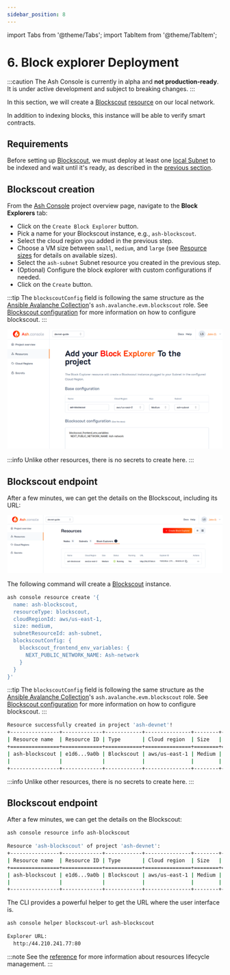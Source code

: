 ```yaml
---
sidebar_position: 8
---
```


import Tabs from '@theme/Tabs';
import TabItem from '@theme/TabItem';

# 6. Block explorer Deployment

:::caution
The Ash Console is currently in alpha and **not production-ready**. It is under active development and subject to breaking changes.
:::

In this section, we will create a [Blockscout](https://www.blockscout.com/) [resource](/docs/console/glossary#resource) on our local network.

In addition to indexing blocks, this instance will be able to verify smart contracts. 

## Requirements

Before setting up [Blockscout](https://www.blockscout.com/), we must deploy at least one [local Subnet](/docs/console/guides/local-network/subnet) to be indexed and wait until it's ready, as described in the [previous section](/docs/console/guides/local-network/subnet#subnet-information).

## Blockscout creation


<Tabs>

<TabItem value="console" label="Using the Ash Console" default>


From the [Ash Console](https://console.ash.center) project overview page, navigate to the **Block Explorers** tab:
- Click on the `Create Block Explorer` button.
- Pick a name for your Blockscout instance, e.g., `ash-blockscout`.
- Select the cloud region you added in the previous step.
- Choose a VM size between `small`, `medium`, and `large` (see [Resource sizes](/docs/console/reference/resource-management#resource-sizes) for details on available sizes).
- Select the `ash-subnet` Subnet resource you created in the previous step.
- (Optional) Configure the block explorer with custom configurations if needed.
- Click on the `Create` button.

:::tip
The `blockscoutConfig` field is following the same structure as the [Ansible Avalanche Collection](/docs/toolkit/ansible-avalanche-collection/introduction)'s `ash.avalanche.evm.blockscout` role. See [Blockscout configuration](/docs/toolkit/ansible-avalanche-collection/reference/roles/avalanche-evm-blockscout) for more information on how to configure blockscout.
:::

![Ash Console block explorer create](/img/ash-console-block-explorer-create.png)

:::info
Unlike other resources, there is no secrets to create here.
:::

## Blockscout endpoint

After a few minutes, we can get the details on the Blockscout, including its URL:

![Ash Console block explorer URL](/img/ash-console-block-explorer-url.png)

</TabItem>

<TabItem value="cli" label="Using the Ash CLI" default>

The following command will create a [Blockscout](https://www.blockscout.com/) instance.

```bash title="Command"
ash console resource create '{
  name: ash-blockscout, 
  resourceType: blockscout, 
  cloudRegionId: aws/us-east-1, 
  size: medium, 
  subnetResourceId: ash-subnet, 
  blockscoutConfig: {
    blockscout_frontend_env_variables: {
      NEXT_PUBLIC_NETWORK_NAME: Ash-network
    }
  }
}'
```

:::tip
The `blockscoutConfig` field is following the same structure as the [Ansible Avalanche Collection](/docs/toolkit/ansible-avalanche-collection/introduction)'s `ash.avalanche.evm.blockscout` role. See [Blockscout configuration](/docs/toolkit/ansible-avalanche-collection/reference/roles/avalanche-evm-blockscout) for more information on how to configure blockscout.
:::

```bash title="Output"
Resource successfully created in project 'ash-devnet'!
+----------------+-------------+------------+---------------+--------+------------------+---------+----------------------+
| Resource name  | Resource ID | Type       | Cloud region  | Size   | Created at       | Status  | Resource specific    |
+================+=============+============+===============+========+==================+=========+======================+
| ash-blockscout | e1d6...9a0b | Blockscout | aws/us-east-1 | Medium | 2024-06-07T21:20 | Pending |  IP address |        |
|                |             |            |               |        |                  |         |  Running    | false  |
+----------------+-------------+------------+---------------+--------+------------------+---------+----------------------+
```

:::info
Unlike other resources, there is no secrets to create here.
:::

## Blockscout endpoint

After a few minutes, we can get the details on the Blockscout:

```bash title="Command"
ash console resource info ash-blockscout
```

```bash title="Output"
Resource 'ash-blockscout' of project 'ash-devnet':
+----------------+-------------+------------+---------------+--------+------------------+---------+------------------------------+
| Resource name  | Resource ID | Type       | Cloud region  | Size   | Created at       | Status  | Resource specific            |
+================+=============+============+===============+========+==================+=========+==============================+
| ash-blockscout | e1d6...9a0b | Blockscout | aws/us-east-1 | Medium | 2024-06-07T21:20 | Running |  IP address | 44.210.241.77  |
|                |             |            |               |        |                  |         |  Running    | true           |
+----------------+-------------+------------+---------------+--------+------------------+---------+------------------------------+
```

The CLI provides a powerful helper to get the URL where the user interface is.

```bash title="Command"
ash console helper blockscout-url ash-blockscout
```

```bash title="Output"
Explorer URL:
  http:/44.210.241.77:80
```

</TabItem>
</Tabs>

:::note
See the [reference](/docs/console/reference/resource-management) for more information about resources lifecycle management.
:::


